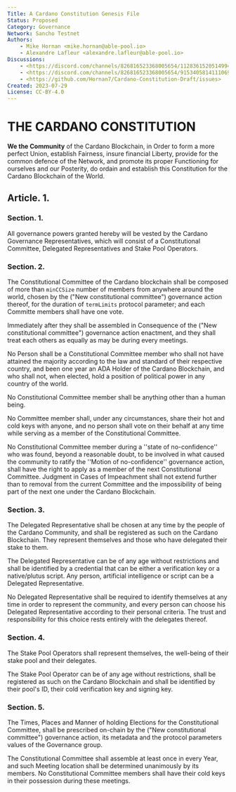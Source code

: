 ```yaml
---
Title: A Cardano Constitution Genesis File
Status: Proposed
Category: Governance
Network: Sancho Testnet
Authors:
    - Mike Hornan <mike.hornan@able-pool.io>
    - Alexandre Lafleur <alexandre.lafleur@able-pool.io>
Discussions:
    - <https://discord.com/channels/826816523368005654/1128361520514994178>
    - <https://discord.com/channels/826816523368005654/915340581411106916>
    - <https://github.com/Hornan7/Cardano-Constitution-Draft/issues>
Created: 2023-07-29
License: CC-BY-4.0
---
```


# THE CARDANO CONSTITUTION

**We the Community** of the Cardano Blockchain, in Order to form a more perfect Union, establish Fairness, insure financial Liberty,
provide for the common defence of the Network, and promote its proper Functioning for ourselves and our Posterity, do ordain and establish
this Constitution for the Cardano Blockchain of the World.

## Article. 1.

### Section. 1.

All governance powers granted hereby will be vested by the Cardano Governance Representatives, which will consist of a Constitutional Committee, Delegated Representatives and Stake Pool Operators.

### Section. 2.

The Constitutional Committee of the Cardano blockchain shall be composed of more than `minCCSize` number of members from anywhere around the world, chosen by the  ("New constitutional committee") governance action thereof, for the duration of `termLimits` protocol parameter; and each Committe members shall have one vote.

Immediately after they shall be assembled in Consequence of the ("New constitutional committee") governance action enactment, and they shall treat each others as equally as may be during every meetings.

No Person shall be a Constitutional Committee member who shall not have attained the majority according to the law and standard of their respective country, and been one year an ADA Holder of the Cardano Blockchain, and who shall not, when elected, hold a position of political power in any country of the world.

No Constitutional Committee member shall be anything other than a human being.

No Committee member shall, under any circumstances, share their hot and cold keys with anyone, and no person shall vote on their behalf at any time while serving as a member of the Constitutional Committee.

No Constitutional Committee member during a ''state of no-confidence'' who was found, beyond a reasonable doubt, to be involved in what caused the community to ratify the ''Motion of no-confidence'' governance action, shall have the right to apply as a member of the next Constitutional Committee. Judgment in Cases of Impeachment shall not extend further than to removal from the current Committee and the impossibility of being part of the next one under the Cardano Blockchain. 

### Section. 3.

The Delegated Representative shall be chosen at any time by the people of the Cardano Community, and shall be registered as such on the Cardano Blockchain. They represent themselves and those who have delegated their stake to them.

The Delegated Representative can be of any age without restrictions and shall be identified by a credential that can be either a verification key or a native/plutus script. 
Any person, artificial intelligence or script can be a Delegated Representative. 

No Delegated Representative shall be required to identify themselves at any time in order to represent the community, and every person can choose his Delegated Representative according to their personal criteria. The trust and responsibility for this choice rests entirely with the delegates thereof.

### Section. 4.

The Stake Pool Operators shall represent themselves, the well-being of their stake pool and their delegates. 

The Stake Pool Operator can be of any age without restrictions, shall be registered as such on the Cardano Blockchain and shall be identified by their pool's ID, their cold verification key and signing key.

### Section. 5.

The Times, Places and Manner of holding Elections for the Constitutional Committee, shall be prescribed on-chain by the ("New constitutional committee") governance action, its metadata and the protocol parameters values of the Governance group.

The Constitutional Committee shall assemble at least once in every Year, and such Meeting location shall be determined unanimously by its members.
No Constitutional Committee members shall have their cold keys in their possession during these meetings.
